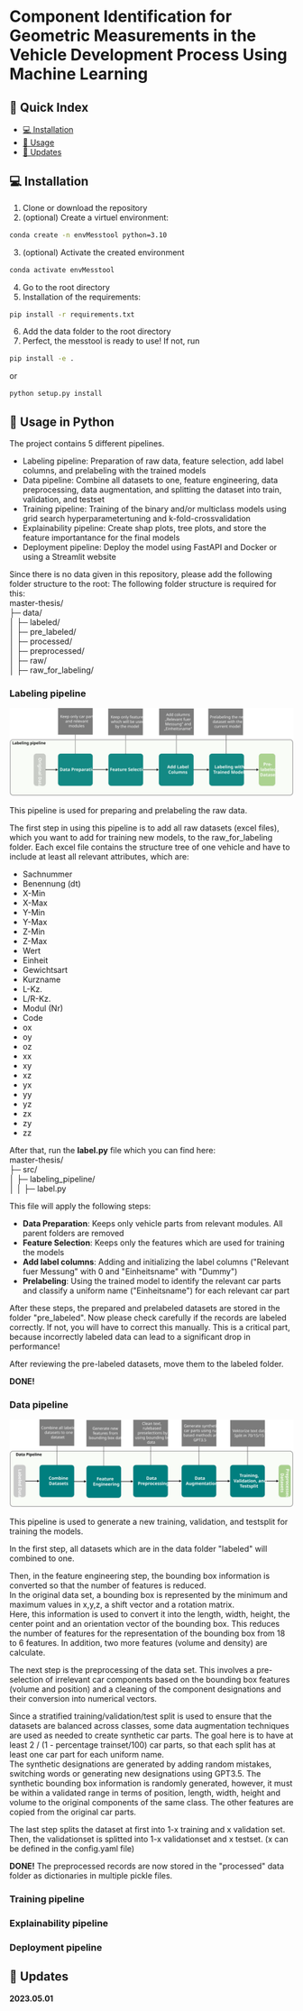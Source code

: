 # Component Identification for Geometric Measurements in the Vehicle Development Process Using Machine Learning

## 📖 Quick Index

* [💻 Installation](#-installation)
* [🐍 Usage](#-usage-in-python)
* [🚀 Updates](#-updates)

## 💻 Installation
1. Clone or download the repository
2. (optional) Create a virtuel environment: 
```bash
conda create -n envMesstool python=3.10
```
3. (optional) Activate the created environment 
```bash 
conda activate envMesstool 
```
4. Go to the root directory
5. Installation of the requirements: 
```bash 
pip install -r requirements.txt
``` 
6. Add the data folder to the root directory
7. Perfect, the messtool is ready to use! If not, run 
```bash 
pip install -e .
``` 
or 
```bash
python setup.py install
``` 

## 🐍 Usage in Python
The project contains 5 different pipelines. 
- Labeling pipeline: Preparation of raw data, feature selection, add label columns, and prelabeling with the trained models
- Data pipeline: Combine all datasets to one, feature engineering, data preprocessing, data augmentation, and splitting the dataset into train, validation, and testset
- Training pipeline: Training of the binary and/or multiclass models using grid search hyperparametertuning and k-fold-crossvalidation 
- Explainability pipeline: Create shap plots, tree plots, and store the feature importantance for the final models 
- Deployment pipeline: Deploy the model using FastAPI and Docker or using a Streamlit website

Since there is no data given in this repository, please add the following folder structure to the root:
The following folder structure is required for this: </br>
master-thesis/ </br>
├─ data/ </br>
│  ├─ labeled/ </br>
│  ├─ pre_labeled/ </br>
│  ├─ processed/ </br>
│  ├─ preprocessed/ </br>
│  ├─ raw/ </br> 
│  ├─ raw_for_labeling/ </br>

### Labeling pipeline
![Labeling pipeline](images/pipelines/labeling_pipeline.svg)

This pipeline is used for preparing and prelabeling the raw data. 

The first step in using this pipeline is to add all raw datasets (excel files), which you want to add for training new models, to the raw_for_labeling folder. Each excel file contains the structure tree of one vehicle and have to include at least all relevant attributes, which are:
- Sachnummer
- Benennung (dt)
- X-Min
- X-Max
- Y-Min
- Y-Max
- Z-Min
- Z-Max
- Wert
- Einheit
- Gewichtsart
- Kurzname
- L-Kz.
- L/R-Kz.
- Modul (Nr)
- Code
- ox
- oy
- oz
- xx
- xy
- xz
- yx
- yy
- yz
- zx
- zy
- zz

After that, run the **label.py** file which you can find here: </br>
master-thesis/  </br>
├─ src/ </br>
│  ├─ labeling_pipeline/ </br>
│  │  ├─ label.py </br>

This file will apply the following steps:
- **Data Preparation**: Keeps only vehicle parts from relevant modules. All parent folders are removed
- **Feature Selection**: Keeps only the features which are used for training the models
- **Add label columns**: Adding and initializing the label columns ("Relevant fuer Messung" with 0 and "Einheitsname" with "Dummy")
- **Prelabeling**: Using the trained model to identify the relevant car parts and classify a uniform name ("Einheitsname") for each relevant car part

After these steps, the prepared and prelabeled datasets are stored in the folder "pre_labeled". 
Now please check carefully if the records are labeled correctly. If not, you will have to correct this manually.
This is a critical part, because incorrectly labeled data can lead to a significant drop in performance!

After reviewing the pre-labeled datasets, move them to the labeled folder.

**DONE!**

### Data pipeline
![Labeling pipeline](images/pipelines/data_pipeline.svg)

This pipeline is used to generate a new training, validation, and testsplit for training the models.

In the first step, all datasets which are in the data folder "labeled" will combined to one.  

Then, in the feature engineering step, the bounding box information is converted so that the number of features is reduced. </br>
In the original data set, a bounding box is represented by the minimum and maximum values in x,y,z, a shift vector and a rotation matrix. </br>
Here, this information is used to convert it into the length, width, height, the center point and an orientation vector of the bounding box. This reduces the number of features for the representation of the bounding box from 18 to 6 features. In addition, two more features (volume and density) are calculate.

The next step is the preprocessing of the data set. This involves a pre-selection of irrelevant car components based on the bounding box features (volume and position) and a cleaning of the component designations and their conversion into numerical vectors.

Since a stratified training/validation/test split is used to ensure that the datasets are balanced across classes, some data augmentation techniques are used as needed to create synthetic car parts. The goal here is to have at least 2 / (1 - percentage trainset/100) car parts, so that each split has at least one car part for each uniform name. </br> 
The synthetic designations are generated by adding random mistakes, switching words or generating new designations using GPT3.5. The synthetic bounding box information is randomly generated, however, it must be within a validated range in terms of position, length, width, height and volume to the original components of the same class. The other features are copied from the original car parts. 

The last step splits the dataset at first into 1-x training and x validation set. Then, the validationset is splitted into 1-x validationset and x testset. (x can be defined in the config.yaml file)

**DONE!** The preprocessed records are now stored in the "processed" data folder as dictionaries in multiple pickle files.

### Training pipeline
### Explainability pipeline
### Deployment pipeline

## 🚀 Updates

**2023.05.01**